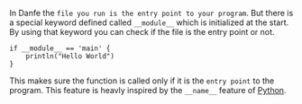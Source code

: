 In Danfe the `file you run is the entry point to your program`. But there is a special keyword defined called `__module__` which is initialized at the start. By using that keyword you can check if the file is the entry point or not.

``` danfe
if __module__ == 'main' {
    println("Hello World")
}
```
This makes sure the function is called only if it is the `entry point` to the program. This feature is heavly inspired by the `__name__` feature of [Python](https://docs.python.org/3/library/__main__.html).